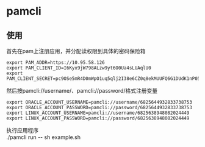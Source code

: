 # pamcli

## 使用

首先在pam上注册应用，并分配读权限到具体的密码保险箱

```
export PAM_ADDR=https://10.95.58.126  
export PAM_CLIENT_ID=I6Kyx9jW798ALzw9yt6O0Ua4sLUAqlU0  
export PAM_CLIENT_SECRET=pc9OSe5mR4D0mWpO1uq5qlj2I38e6CZ0q8ekMUUFQ6G1DUdK1nP052f6yznLM8sgTM2EBT9GIc5eWw3D37Ifkh2012812eiB272fJhpv488EdEqtsBl9LILB7yMMmbE1  
```

然后按pamcli://username/<accountid>、pamcli://password/<accountid>格式注册变量

```
export ORACLE_ACCOUNT_USERNAME=pamcli://username/6825644932833738753  
export ORACLE_ACCOUNT_PASSWORD=pamcli://password/6825644932833738753  
export LINUX_ACCOUNT_USERNAME=pamcli://username/6825638948082024449  
export LINUX_ACCOUNT_PASSWORD=pamcli://password/6825638948082024449  
```

执行应用程序  
./pamcli run -- sh example.sh  